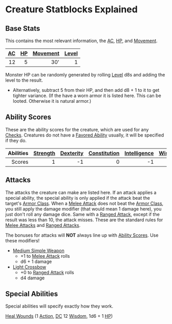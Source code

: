 # Creature Statblocks Explained

## Base Stats

This contains the most relevant information, the [AC](../../Player%20Characters/Derived%20Statistics/Armor%20Class.md), [HP](../../Player%20Characters/Derived%20Statistics/Health%20Points.md), and [Movement](../../Game%20Procedures/Movement.md).

| [AC](../../Player%20Characters/Derived%20Statistics/Armor%20Class.md) | [HP](../../Player%20Characters/Derived%20Statistics/Health%20Points.md) | [Movement](../../Game%20Procedures/Movement.md) | [Level](../../Player%20Characters/Derived%20Statistics/Level.md) |
| --------------------------------------------------------------------: | ----------------------------------------------------------------------: | ----------------------------------------------: | ---------------------------------------------------------------: |
|                                                                    12 |                                                                       5 |                                             30' |                                                                1 |

Monster HP can be randomly generated by rolling [Level](../../Player%20Characters/Derived%20Statistics/Level.md) d8s and adding the level to the result.

- Alternatively, subtract 5 from their HP, and then add d8 + 1 to it to get tighter variance.
(If the have a worn armor it is listed here. This can be looted. Otherwise it is natural armor.)

## Ability Scores

These are the ability scores for the creature, which are used for any [Checks](../../Game%20Procedures/Check.md). Creatures do not have a [Favored Ability](../../Player%20Characters/Favored%20Ability.md) usually, it will be specified if they do.

| Abilities | [Strength](../../Player%20Characters/Chosen%20Statistics/Strength.md) | [Dexterity](../../Player%20Characters/Chosen%20Statistics/Dexterity.md) | [Constitution](../../Player%20Characters/Chosen%20Statistics/Constitution.md) | [Intelligence](../../Player%20Characters/Chosen%20Statistics/Intelligence.md) | [Wisdom](../../Player%20Characters/Chosen%20Statistics/Wisdom.md)<br> | [Charisma](../../Player%20Characters/Chosen%20Statistics/Charisma.md)<br> |
| --------: | --------------------------------------------------------------------: | ----------------------------------------------------------------------: | ----------------------------------------------------------------------------: | ----------------------------------------------------------------------------: | --------------------------------------------------------------------: | ------------------------------------------------------------------------: |
|    Scores |                                                                     1 |                                                                      -1 |                                                                             0 |                                                                            -1 |                                                                     2 |                                                                         0 |

## Attacks

The attacks the creature can make are listed here. If an attack applies a special ability, the special ability is only applied if the attack beat the target's [Armor Class](../../Player%20Characters/Derived%20Statistics/Armor%20Class.md). When a [Melee Attack](../../Game%20Procedures/Melee%20Attack.md) does not beat the [Armor Class](../../Player%20Characters/Derived%20Statistics/Armor%20Class.md), you still apply the damage modifier (that would mean 1 damage here), you just don't roll any damage dice. Same with a [Ranged Attack](../../Game%20Procedures/Ranged%20Attack.md), except if the result was less than 10, the attack misses. These are the standard rules for [Melee Attacks](../../Game%20Procedures/Melee%20Attack.md) and [Ranged Attacks](../../Game%20Procedures/Ranged%20Attack.md).

The bonuses for attacks will **NOT** always line up with [Ability Scores](../../Player%20Characters/Chosen%20Statistics/Ability%20Scores.md). Use these modifiers!

- [Medium Simple Weapon](../../Items/Individual%20Item%20Cards/Weapons/Melee%20Weapons/Medium%20Simple%20Weapon.md)
	- +1 to [Melee Attack](../../Game%20Procedures/Melee%20Attack.md) rolls
	- d6 + 1 damage
- [Light Crossbow](../../Items/Individual%20Item%20Cards/Weapons/Ranged%20Weapons/Light%20Crossbow.md)
	- +0 to [Ranged Attack](../../Game%20Procedures/Ranged%20Attack.md) rolls
	- d4 damage

## Special Abilities

Special abilities will specify exactly how they work.

[Heal Wounds](../../Magic/Spells/Spells%20by%20Level/Level%201/Heal%20Wounds.md) (1 [Action](../../Game%20Procedures/Action.md), [DC](../../Game%20Procedures/DC.md) 12 [Wisdom](../../Player%20Characters/Chosen%20Statistics/Wisdom.md), 1d6 + 1 [HP](../../Player%20Characters/Derived%20Statistics/Health%20Points.md))
